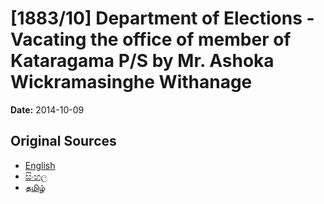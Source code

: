 # [1883/10] Department of Elections - Vacating the office of member of Kataragama P/S by Mr. Ashoka Wickramasinghe Withanage

**Date:** 2014-10-09

## Original Sources

- [English](https://documents.gov.lk/view/extra-gazettes/2014/10/1883-10_E.pdf)
- [සිංහල](https://documents.gov.lk/view/extra-gazettes/2014/10/1883-10_S.pdf)
- [தமிழ்](https://documents.gov.lk/view/extra-gazettes/2014/10/1883-10_T.pdf)
